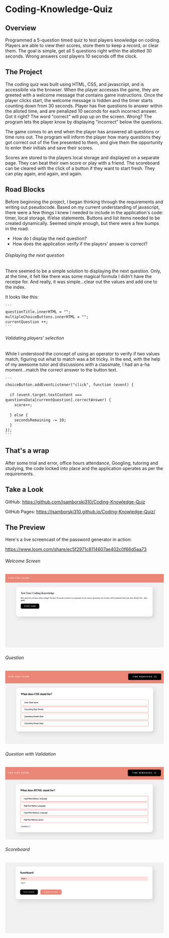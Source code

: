# Coding-Knowledge-Quiz

## Overview

Programmed a 5-question timed quiz to test players knowledge on coding. Players are able to view their scores, store them to keep a record, or clear them. The goal is simple, get all 5 questions right within the allotted 30 seconds. Wrong answers cost players 10 seconds off the clock.


## The Project

The coding quiz was built using HTML, CSS, and javascriipt, and is accessibile via the browser. When the player accesses the game, they are greeted with a welcome message that contains game instructions. Once the player clicks start, the welcome message is hidden and the timer starts counting down from 30 seconds. Player has five questions to answer within the alloted time, and are penalized 10 seconds for each incorrect answer. Got it right? The word "correct" will pop up on the screen. Wrong? The program lets the player know by displaying "incorrect" below the questions. 

The game comes to an end when the player has answered all questions or time runs out. The program will inform the player how many questions they got correct out of the five presented to them, and give them the opportunity to enter their initials and save their scores. 

Scores are stored to the players local storage and displayed on a separate page. They can beat their own score or play with a friend. The scoreboard can be cleared with the click of a button if they want to start fresh. They can play again, and again, and again.


## Road Blocks

Before beginning the project, I began thinking through the requirements and writing out pseudocode. Based on my current understanding of javascript, there were a few things I knew I needed to include in the application's code: timer, local storage, if/else statements. Buttons and list items needed to be created dynamically. Seemed simple enough, but there were a few bumps in the road: 

- How do I display the next question? 
- How does the application verify if the players' answer is correct?


###### Displaying the next question

There seemed to be a simple solution to displaying the next question. Only, at the time, it felt like there was some magical formula I didn't have the receipe for. And really, it was simple...clear out the values and add one to the index. 

It looks like this:

    ```
    questionTitle.innerHTML = "";
    multipleChoiceButtons.innerHTML = "";
    currentQuestion ++;
    ```


###### Validating players' selection

While I understood the concept of using an operator to verify if two values match, figuring out what to match was a bit tricky. In the end, with the help of my awesome tutor and discussions with a classmate, I had an a-ha moment...match the correct answer to the button text. 

    ```
    choiceButton.addEventListener("click", function (event) {

      if (event.target.textContent === questionsData[currentQuestion].correctAnswer) {  
        score++;

      } else {
        secondsRemaining -= 10;  
      }
    });
    ```

## That's a wrap

After some trial and error, office hours attendance, Googling, tutoring and studying, the code locked into place and the application operates as per the requirements.  


## Take a Look

GitHub: https://github.com/jsamborski310/Coding-Knowledge-Quiz

GitHub Pages: https://jsamborski310.github.io/Coding-Knowledge-Quiz/


## The Preview

Here's a live screencast of the password generator in action: 

https://www.loom.com/share/ec5f2971c8114607ae402c0f66d5aa73


###### Welcome Screen


![Screen shot of coding quiz welcome screen.](assets/images/welcome-screen.png)


###### Question


![Screen shot of coding quiz question.](assets/images/question.png)


###### Question with Validation


![Screen shot of coding quiz question with answer validation.](assets/images/question-with-validation.png)


###### Scoreboard


![Screen shot of coding quiz scoreboard screen.](assets/images/scoreboard.png)